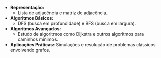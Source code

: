 - **Representação:**
    - Lista de adjacência e matriz de adjacência.
- **Algoritmos Básicos:**
    - DFS (busca em profundidade) e BFS (busca em largura).
- **Algoritmos Avançados:**
    - Estudo de algoritmos como Dijkstra e outros algoritmos para caminhos mínimos.
- **Aplicações Práticas:** Simulações e resolução de problemas clássicos envolvendo grafos.